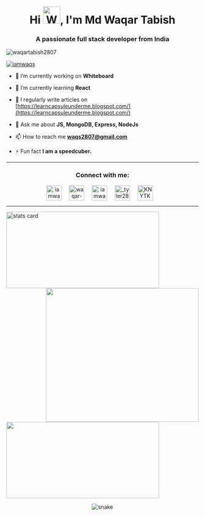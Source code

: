 <h1 align="center">Hi <img src="https://raw.githubusercontent.com/nixin72/nixin72/master/wave.gif" 
         alt="Waving hand animated gif"
         height="45"
         width="45" />, I'm Md Waqar Tabish</h1>
<h3 align="center">A passionate full stack developer from India</h3>

<p align="left"> <img src="https://komarev.com/ghpvc/?username=waqartabish2807&label=Profile%20views&color=0e75b6&style=flat" alt="waqartabish2807" /> </p>

<p align="left"> <a href="https://twitter.com/iamwaqs" target="blank"><img src="https://img.shields.io/twitter/follow/iamwaqs?logo=twitter&style=for-the-badge" alt="iamwaqs" /></a> </p>

- 🔭 I’m currently working on **Whiteboard**

- 🌱 I’m currently learning **React**

- 📝 I regularly write articles on [https://learncapsuleunderme.blogspot.com/](https://learncapsuleunderme.blogspot.com/)

- 💬 Ask me about **JS, MongoDB, Express, NodeJs**

- 📫 How to reach me **waqs2807@gmail.com**

- ⚡ Fun fact **I am a speedcuber.**

<hr>
<h3 align="center">Connect with me:</h3>
<p align="center">
<a href="https://twitter.com/iamwaqs" target="blank"><img align="center" src="https://raw.githubusercontent.com/rahuldkjain/github-profile-readme-generator/master/src/images/icons/Social/twitter.svg" alt="iamwaqs" height="40" width="40" /></a> &nbsp;&nbsp;&nbsp;
<a href="https://linkedin.com/in/waqar-tabish-3234b821" target="blank"><img align="center" src="https://raw.githubusercontent.com/rahuldkjain/github-profile-readme-generator/master/src/images/icons/Social/linked-in-alt.svg" alt="waqar-tabish-3234b821" height="40" width="40" /></a> &nbsp;&nbsp;&nbsp;
<a href="https://fb.com/iamwaqs" target="blank"><img align="center" src="https://raw.githubusercontent.com/rahuldkjain/github-profile-readme-generator/master/src/images/icons/Social/facebook.svg" alt="iamwaqs" height="40" width="40" /></a> &nbsp;&nbsp;&nbsp;
<a href="https://instagram.com/_tyler28cud0_0" target="blank"><img align="center" src="https://raw.githubusercontent.com/rahuldkjain/github-profile-readme-generator/master/src/images/icons/Social/instagram.svg" alt="_tyler28cud0_0" height="40" width="40" /></a> &nbsp;&nbsp;&nbsp;
<a href="https://discord.gg/KNYTKd9KGh" target="blank"><img align="center" src="https://raw.githubusercontent.com/rahuldkjain/github-profile-readme-generator/master/src/images/icons/Social/discord.svg" alt="KNYTKd9KGh" height="40" width="40" /></a> &nbsp;&nbsp;&nbsp;
</p>
</hr>

<hr></hr>

<p>
<a href="https://github.com/waqartabish2807">
<img display= "flex" text-align= "center" justify-content= "center" alt= "stats card" height="200px" width="400" src="https://github-readme-streak-stats.herokuapp.com/?user=waqartabish2807&theme=highcontrast">
<img align="right" height="350" width="400" src="https://cdn.dribbble.com/users/2238041/screenshots/4763918/working.gif" /> </a>
</p>
<img height="200px" width="400" src="https://github-readme-stats.vercel.app/api?username=waqartabish2807&count_private=true&theme=maroongold&show_icons=true" />

<p align="center">
  <img src="https://github.com/ishikkkkaaaa/ishikkkkaaaa/raw/output/github-contribution-grid-snake.svg" alt="snake"></center>
</p>

